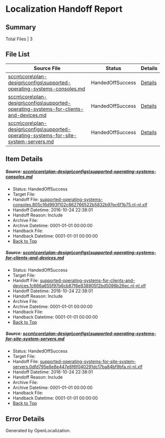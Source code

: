 # <a name='report-top'></a> Localization Handoff Report

## Summary
 Total Files | 3

## File List
 Source File | Status | Details 
 ----------- | ------ | ------- 
 [sccm\core\plan-design\configs\supported-operating-systems-consoles.md](https://github.com/Microsoft/SCCMDocs-pr/blob/cd63f092fbb4bd4080e3fe29c2fe9c383e756113/sccm/core/plan-design/configs/supported-operating-systems-consoles.md) | HandedOffSuccess | [Details](#6c07113fd7c30182857b63c15a5e3c47e629636c253)
 [sccm\core\plan-design\configs\supported-operating-systems-for-clients-and-devices.md](https://github.com/Microsoft/SCCMDocs-pr/blob/cd63f092fbb4bd4080e3fe29c2fe9c383e756113/sccm/core/plan-design/configs/supported-operating-systems-for-clients-and-devices.md) | HandedOffSuccess | [Details](#cad301e1375cdec86bc138c2b2ac1c7d451cd377254)
 [sccm\core\plan-design\configs\supported-operating-systems-for-site-system-servers.md](https://github.com/Microsoft/SCCMDocs-pr/blob/cd63f092fbb4bd4080e3fe29c2fe9c383e756113/sccm/core/plan-design/configs/supported-operating-systems-for-site-system-servers.md) | HandedOffSuccess | [Details](#612c75b1a9e54794ef9cd6ba80692031c16da9cc255)

## Item Details
##### <a name='6c07113fd7c30182857b63c15a5e3c47e629636c253'></a> Source: [sccm\core\plan-design\configs\supported-operating-systems-consoles.md](https://github.com/Microsoft/SCCMDocs-pr/blob/cd63f092fbb4bd4080e3fe29c2fe9c383e756113/sccm/core/plan-design/configs/supported-operating-systems-consoles.md)
* Status: HandedOffSuccess
* Target File: 
* Handoff File: [supported-operating-systems-consoles.805c16d993f102c862766522b5832b97ec6f1b75.nl-nl.xlf](https://github.com/Microsoft/SCCMDocs-pr.handoff/blob/69a5b8efa498dc213d6dea6779e5bd8523847b32/ol-handoff/Microsoft/SCCMDocs-pr.nl-nl/live/supported-operating-systems-consoles.805c16d993f102c862766522b5832b97ec6f1b75.nl-nl.xlf)
* Handoff Datetime: 2016-10-24 22:38:01
* Handoff Reason: Include
* Archive File: 
* Archive Datetime: 0001-01-01 00:00:00
* Handback File: 
* Handback Datetime: 0001-01-01 00:00:00
* [Back to Top](#report-top)

##### <a name='cad301e1375cdec86bc138c2b2ac1c7d451cd377254'></a> Source: [sccm\core\plan-design\configs\supported-operating-systems-for-clients-and-devices.md](https://github.com/Microsoft/SCCMDocs-pr/blob/cd63f092fbb4bd4080e3fe29c2fe9c383e756113/sccm/core/plan-design/configs/supported-operating-systems-for-clients-and-devices.md)
* Status: HandedOffSuccess
* Target File: 
* Handoff File: [supported-operating-systems-for-clients-and-devices.1c666a655f97b6cb87f6e838905f2bd5098b26ec.nl-nl.xlf](https://github.com/Microsoft/SCCMDocs-pr.handoff/blob/69a5b8efa498dc213d6dea6779e5bd8523847b32/ol-handoff/Microsoft/SCCMDocs-pr.nl-nl/live/supported-operating-systems-for-clients-and-devices.1c666a655f97b6cb87f6e838905f2bd5098b26ec.nl-nl.xlf)
* Handoff Datetime: 2016-10-24 22:38:01
* Handoff Reason: Include
* Archive File: 
* Archive Datetime: 0001-01-01 00:00:00
* Handback File: 
* Handback Datetime: 0001-01-01 00:00:00
* [Back to Top](#report-top)

##### <a name='612c75b1a9e54794ef9cd6ba80692031c16da9cc255'></a> Source: [sccm\core\plan-design\configs\supported-operating-systems-for-site-system-servers.md](https://github.com/Microsoft/SCCMDocs-pr/blob/cd63f092fbb4bd4080e3fe29c2fe9c383e756113/sccm/core/plan-design/configs/supported-operating-systems-for-site-system-servers.md)
* Status: HandedOffSuccess
* Target File: 
* Handoff File: [supported-operating-systems-for-site-system-servers.0dfd795e8e8e447e8f6f040291dc17ba84bf9bfa.nl-nl.xlf](https://github.com/Microsoft/SCCMDocs-pr.handoff/blob/69a5b8efa498dc213d6dea6779e5bd8523847b32/ol-handoff/Microsoft/SCCMDocs-pr.nl-nl/live/supported-operating-systems-for-site-system-servers.0dfd795e8e8e447e8f6f040291dc17ba84bf9bfa.nl-nl.xlf)
* Handoff Datetime: 2016-10-24 22:38:01
* Handoff Reason: Include
* Archive File: 
* Archive Datetime: 0001-01-01 00:00:00
* Handback File: 
* Handback Datetime: 0001-01-01 00:00:00
* [Back to Top](#report-top)


## Error Details

Generated by OpenLocalization.
